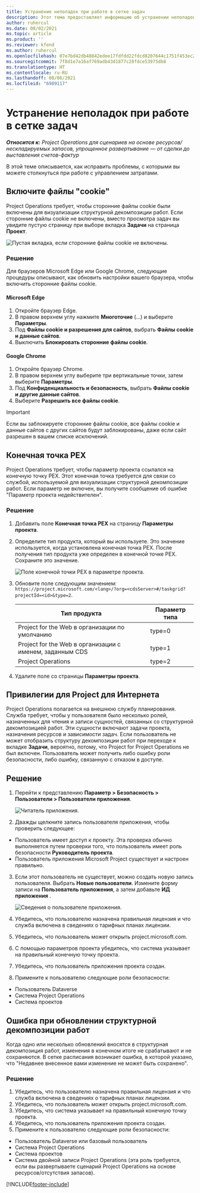 ```yaml
---
title: Устранение неполадок при работе в сетке задач
description: Этот тема предоставляет информацию об устранении неполадок, необходимую при работе в сетке задач.
author: ruhercul
ms.date: 08/02/2021
ms.topic: article
ms.product: ''
ms.reviewer: kfend
ms.author: ruhercul
ms.openlocfilehash: 07e7bd42db48842edee17fdfdd22fdcd8207644c1751f453ec29c3194aac625e
ms.sourcegitcommit: 7f8d1e7a16af769adb43d1877c28fdce53975db8
ms.translationtype: HT
ms.contentlocale: ru-RU
ms.lasthandoff: 08/06/2021
ms.locfileid: "6989117"
---
```

# <a name="troubleshoot-working-in-the-task-grid"></a>Устранение неполадок при работе в сетке задач 

_**Относится к:** Project Operations для сценариев на основе ресурсов/нескладируемых запасов, упрощенное развертывание — от сделки до выставления счетов-фактур_

В этой теме описывается, как исправить проблемы, с которыми вы можете столкнуться при работе с управлением затратами.

## <a name="enable-cookies"></a>Включите файлы "cookie"

Project Operations требует, чтобы сторонние файлы cookie были включены для визуализации структурной декомпозиции работ. Если сторонние файлы cookie не включены, вместо просмотра задач вы увидите пустую страницу при выборе вкладка **Задачи** на страница **Проект**.

![Пустая вкладка, если сторонние файлы cookie не включены.](media/blankschedule.png)


### <a name="workaround"></a>Решение
Для браузеров Microsoft Edge или Google Chrome, следующие процедуры описывают, как обновить настройки вашего браузера, чтобы включить сторонние файлы cookie.

#### <a name="microsoft-edge"></a>Microsoft Edge

1. Откройте браузер Edge.
2. В правом верхнем углу нажмите **Многоточие** (...) и выберите **Параметры**.
3. Под **Файлы cookie и разрешения для сайтов**, выбрать **Файлы cookie и данные сайтов**.
4. Выключить **Блокировать сторонние файлы cookie**.

#### <a name="google-chrome"></a>Google Chrome

1. Откройте браузер Chrome.
2. В правом верхнем углу выберите три вертикальные точки, затем выберите **Параметры**.
3. Под **Конфиденциальность и безопасность**, выбрать **Файлы cookie и другие данные сайтов**.
4. Выберите **Разрешить все файлы cookie**.

> [!IMPORTANT]
> Если вы заблокируете сторонние файлы cookie, все файлы cookie и данные сайтов с других сайтов будут заблокированы, даже если сайт разрешен в вашем списке исключений.

## <a name="pex-endpoint"></a>Конечная точка PEX

Project Operations требует, чтобы параметр проекта ссылался на конечную точку PEX. Этот конечная точка требуется для связи со службой, используемой для визуализации структурной декомпозиции работ. Если параметр не включен, вы получите сообщение об ошибке "Параметр проекта недействителен". 

### <a name="workaround"></a>Решение

1. Добавить поле **Конечная точка PEX** на страницу **Параметры проекта**.
2. Определите тип продукта, который вы используете. Это значение используется, когда установлена конечная точка PEX. После получения тип продукта уже определен в конечной точке PEX. Сохраните это значение. 
   
    ![Поле конечной точки PEX в параметре проекта.](media/pex-endpoint.png)

3. Обновите поле следующим значением: `https://project.microsoft.com/<lang>/?org=<cdsServer>#/taskgrid?projectId=<id>&type=2`.

   
   | Тип продукта                         | Параметр типа |
   |--------------------------------------|----------------|
   | Project for the Web в организации по умолчанию   | type=0         |
   | Project for the Web в организации с именем, заданным CDS | type=1         |
   | Project Operations                   | type=2         |
   
4. Удалите поле со страницы **Параметры проекта**.

## <a name="privileges-for-project-for-the-web"></a>Привилегии для Project для Интернета

Project Operations полагается на внешнюю службу планирования. Служба требует, чтобы у пользователя было несколько ролей, назначенных для чтения и записи сущностей, связанных со структурной декомпозицией работ. Эти сущности включают задачи проекта, назначения ресурсов и зависимости задач. Если пользователь не может отобразить структуру декомпозиции работ при переходе к вкладке **Задачи**, вероятно, потому, что Project for Project Operations не был включен. Пользователь может получить либо ошибку роли безопасности, либо ошибку, связанную с отказом в доступе.


## <a name="workaround"></a>Решение

1. Перейти к представлению **Параметр > Безопасность > Пользователи > Пользователи приложения**.  

   ![Читатель приложения.](media/applicationuser.jpg)
   
2. Дважды щелкните запись пользователя приложения, чтобы проверить следующее:

 - Пользователь имеет доступ к проекту. Эта проверка обычно выполняется путем проверки того, что пользователь имеет роль безопасности **Руководитель проекта**.
 - Пользователь приложения Microsoft Project существует и настроен правильно.
 
3. Если этот пользователь не существует, можно создать новую запись пользователя. Выбрать **Новые пользователи**. Измените форму записи на **Пользователь приложения**, а затем добавьте **ИД приложения** .

   ![Сведения о пользователе приложения.](media/applicationuserdetails.jpg)

4. Убедитесь, что пользователю назначена правильная лицензия и что служба включена в сведениях о тарифных планах лицензии.
5. Убедитесь, что пользователь может открыть project.microsoft.com.
6. С помощью параметров проекта убедитесь, что система указывает на правильный конечную точку проекта.
7. Убедитесь, что пользователь приложения проекта создан.
8. Примените к пользователю следующие роли безопасности:

  - Пользователь Dataverse
  - Система Project Operations
  - Система проектов

## <a name="error-when-updating-the-work-breakdown-structure"></a>Ошибка при обновлении структурной декомпозиции работ

Когда одно или несколько обновлений вносятся в структурная декомпозиция работ, изменения в конечном итоге не срабатывают и не сохраняются. В сетке расписания возникает ошибка, в которой указано, что "Недавнее внесенное вами изменение не может быть сохранено".

### <a name="workaround"></a>Решение

1. Убедитесь, что пользователю назначена правильная лицензия и что служба включена в сведениях о тарифных планах лицензии.
2. Убедитесь, что пользователь может открыть project.microsoft.com.
3. Убедитесь, что система указывает на правильный конечную точку проекта.
4. Убедитесь, что пользователь приложения проекта создан.
5. Примените к пользователю следующие роли безопасности:
  
  - Пользователь Dataverse или базовый пользователь
  - Система Project Operations
  - Система проектов
  - Система двойной записи Project Operations (эта роль требуется, если вы развертываете сценарий Project Operations на основе ресурсов/отсутствия запасов).


[!INCLUDE[footer-include](../includes/footer-banner.md)]
